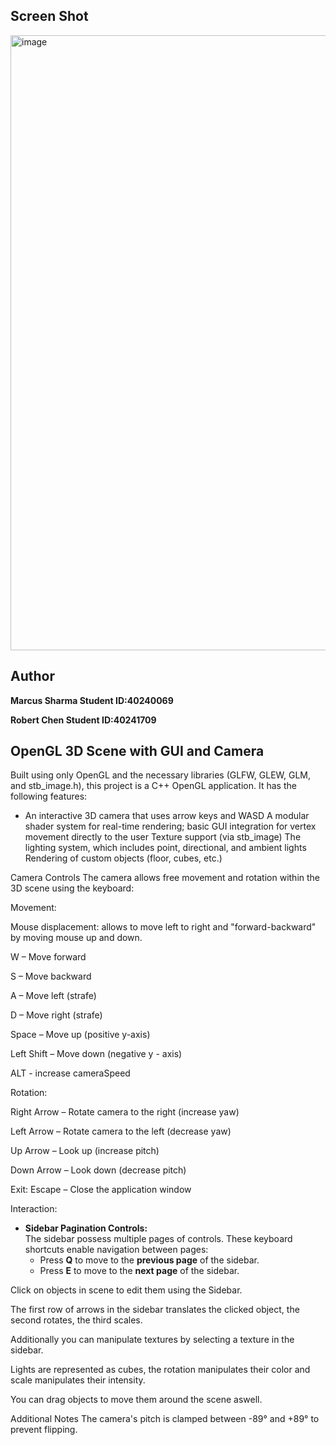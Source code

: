 ## Screen Shot
<img width="1919" height="984" alt="image" src="https://github.com/user-attachments/assets/42c0f2b0-a40c-45bd-a5b3-b5b96668fad3" />


## Author

**Marcus Sharma Student ID:40240069**

**Robert Chen Student ID:40241709**  


## OpenGL 3D Scene with GUI and Camera

Built using only OpenGL and the necessary libraries (GLFW, GLEW, GLM, and stb_image.h), this project is a C++ OpenGL application. 
It has the following features:
- An interactive 3D camera that uses arrow keys and WASD
A modular shader system for real-time rendering; basic GUI integration for vertex movement directly to the user
Texture support (via stb_image)
The lighting system, which includes point, directional, and ambient lights
Rendering of custom objects (floor, cubes, etc.)


Camera Controls
The camera allows free movement and rotation within the 3D scene using the keyboard:

Movement:

Mouse displacement: allows to move left to right and "forward-backward" by moving mouse up and down.


W – Move forward

S – Move backward

A – Move left (strafe)

D – Move right (strafe)

Space – Move up (positive y-axis)

Left Shift – Move down (negative y - axis)

ALT - increase cameraSpeed

Rotation:

Right Arrow – Rotate camera to the right (increase yaw)

Left Arrow – Rotate camera to the left (decrease yaw)

Up Arrow – Look up (increase pitch)

Down Arrow – Look down (decrease pitch)

Exit:
Escape – Close the application window

Interaction:

- **Sidebar Pagination Controls:**  
  The sidebar possess multiple pages of controls. These keyboard shortcuts enable navigation between pages:  
  - Press **Q** to move to the **previous page** of the sidebar.  
  - Press **E** to move to the **next page** of the sidebar.


Click on objects in scene to edit them using the Sidebar.

The first row of arrows in the sidebar translates the clicked object, the second rotates, the third scales.

Additionally you can manipulate textures by selecting a texture in the sidebar.

Lights are represented as cubes, the rotation manipulates their color and scale manipulates their intensity.

You can drag objects to move them around the scene aswell.

Additional Notes
The camera's pitch is clamped between -89° and +89° to prevent flipping.
